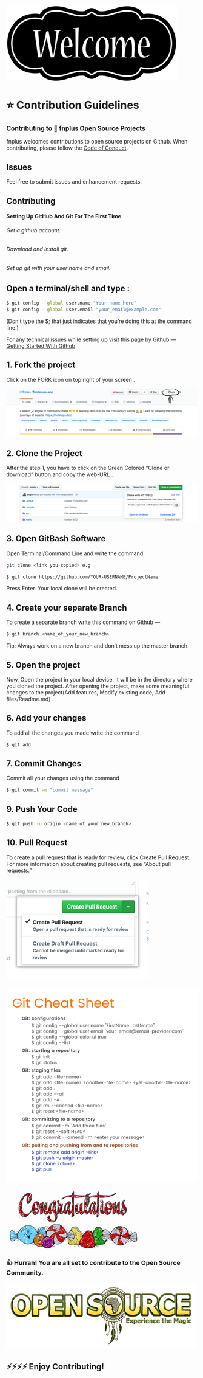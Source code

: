 
![pull_request-image](./images/welcome.png)



# ⭐️ Contribution Guidelines




### Contributing to 👣 fnplus Open Source Projects
fnplus welcomes contributions to open source projects on Github. When contributing, please follow the [Code of Conduct](/CODE_OF_CONDUCT.md).



## Issues
Feel free to submit issues and enhancement requests.


## Contributing

#### Setting Up GitHub And Git For The First Time

###### Get a github account.
###### Download and install git.
###### Set up git with your user name and email.

## Open a terminal/shell and type :
```bash
$ git config --global user.name "Your name here"
$ git config --global user.email "your_email@example.com"
```
(Don’t type the $; that just indicates that you’re doing this at the command line.)

For any technical issues while setting up visit this page by Github —  
[Getting Started With Github](https://help.github.com/en/github/getting-started-with-github)


## 1. Fork the project

Click on the FORK icon on top right of your screen .

![fork-image](./images/fork.png)


## 2. Clone the Project
After the step 1, you have to click on the Green Colored “Clone or download” button and copy the web-URL .

![clone_url-image](./images/clone.png)


## 3. Open GitBash Software

Open Terminal/Command Line and write the command
```bash
git clone <link you copied> e.g
```
```bash
$ git clone https://github.com/YOUR-USERNAME/ProjectName
```
Press Enter. Your local clone will be created.

## 4. Create your separate Branch

To create a separate branch write this command on Github —
```bash
$ git branch <name_of_your_new_branch>
```
Tip: Always work on a new branch and don’t mess up the master branch.

## 5. Open the project

Now, Open the project in your local device. It will be in the directory where you cloned the project.
After opening the project, make some meaningful changes to the project(Add features, Modify existing code, Add files/Readme.md) .

## 6. Add your changes

To add all the changes you made write the command
```bash
$ git add .
```
## 7. Commit Changes

Commit all your changes using the command
```bash
$ git commit -m "commit message"
```
## 9. Push Your Code
```bash
$ git push -u origin <name_of_your_new_branch>
```

## 10. Pull Request

To create a pull request that is ready for review, click Create Pull Request. For more information about creating pull requests, see “About pull requests.”

### ![pull_request-image](./images/pull_request.png)



### ![git_cheet_sheet-image](./images/git_cheat_sheet.jpg)




![congrats-image](./images/congrats.gif)





### 👍 Hurrah! You are all set to contribute to the Open Source Community.





![open_source-image](./images/open_source.png)






## ⚡️⚡️⚡️⚡️ Enjoy Contributing!  
